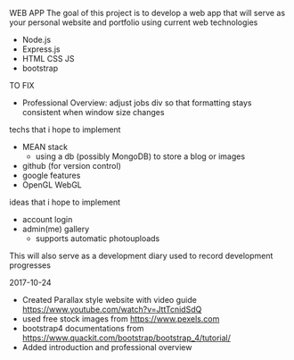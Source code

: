 WEB APP
The goal of this project is to develop a web app that will serve as your personal website and portfolio using current web technologies
- Node.js
- Express.js
- HTML CSS JS
- bootstrap

TO FIX
- Professional Overview: adjust jobs div so that formatting stays consistent when window size changes

techs that i hope to implement
- MEAN stack
    - using a db (possibly MongoDB) to store a blog or images
- github (for version control)
- google features
- OpenGL WebGL

ideas that i hope to implement
- account login
- admin(me) gallery
    - supports automatic photouploads

This will also serve as a development diary used to record development progresses

2017-10-24
- Created Parallax style website with video guide https://www.youtube.com/watch?v=JttTcnidSdQ
- used free stock images from https://www.pexels.com
- bootstrap4 documentations from https://www.quackit.com/bootstrap/bootstrap_4/tutorial/
- Added introduction and professional overview
